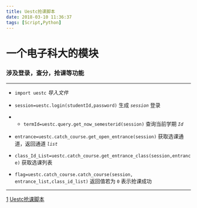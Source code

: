 ```yaml
---
title: Uestc抢课脚本
date: 2018-03-10 11:36:37
tags: [Script,Python]
---
```

# 一个电子科大的模块

### 涉及登录，查分，抢课等功能



---

 - `import uestc`  *导入文件*
 
 -  `session=uestc.login(studentId,password)` 生成 *`session`* 登录
 
 -  - `termId=uestc.query.get_now_semesterid(session)`     查询当前学期 *`Id`*
  -   `entrance=uestc.catch_course.get_open_entrance(session)` 获取选课通道，返回通道 *`list`*
  - `class_Id_List=uestc.catch_course.get_entrance_class(session,entrance)` 获取选课列表 
  
 - `flag=uestc.catch_course.catch_course(session, entrance_list,class_id_list)` 返回值若为 `0` 表示抢课成功 


  


---

[1] [Uestc抢课脚本][1]


  [1]: https://github.com/plusIs/uestc